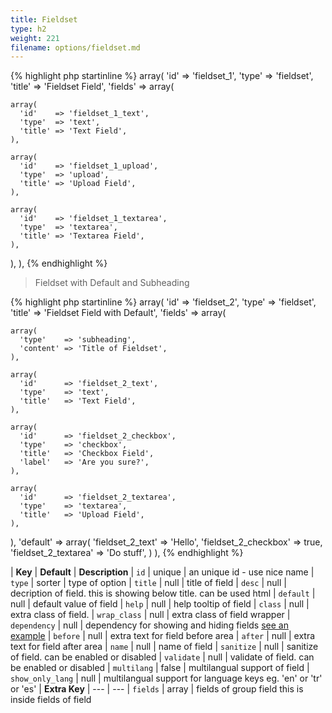 ```yaml
---
title: Fieldset
type: h2
weight: 221
filename: options/fieldset.md
---
```


{% highlight php startinline %}
array(
  'id'        => 'fieldset_1',
  'type'      => 'fieldset',
  'title'     => 'Fieldset Field',
  'fields'    => array(

    array(
      'id'    => 'fieldset_1_text',
      'type'  => 'text',
      'title' => 'Text Field',
    ),

    array(
      'id'    => 'fieldset_1_upload',
      'type'  => 'upload',
      'title' => 'Upload Field',
    ),

    array(
      'id'    => 'fieldset_1_textarea',
      'type'  => 'textarea',
      'title' => 'Textarea Field',
    ),

  ),
),
{% endhighlight %}

> Fieldset with Default and Subheading

{% highlight php startinline %}
array(
  'id'        => 'fieldset_2',
  'type'      => 'fieldset',
  'title'     => 'Fieldset Field with Default',
  'fields'    => array(

    array(
      'type'    => 'subheading',
      'content' => 'Title of Fieldset',
    ),

    array(
      'id'      => 'fieldset_2_text',
      'type'    => 'text',
      'title'   => 'Text Field',
    ),

    array(
      'id'      => 'fieldset_2_checkbox',
      'type'    => 'checkbox',
      'title'   => 'Checkbox Field',
      'label'   => 'Are you sure?',
    ),

    array(
      'id'      => 'fieldset_2_textarea',
      'type'    => 'textarea',
      'title'   => 'Upload Field',
    ),

  ),
  'default'   => array(
    'fieldset_2_text'     => 'Hello',
    'fieldset_2_checkbox' => true,
    'fieldset_2_textarea' => 'Do stuff',
  )
),
{% endhighlight %}

| **Key**          | **Default** | **Description**
| `id`             | unique      | an unique id - use nice name
| `type`           | sorter      | type of option
| `title`          | null        | title of field
| `desc`           | null        | decription of field. this is showing below title. can be used html
| `default`        | null        | default value of field
| `help`           | null        | help tooltip of field
| `class`          | null        | extra class of field.
| `wrap_class`     | null        | extra class of field wrapper
| `dependency`     | null        | dependency for showing and hiding fields [see an example](#how-to-use-dependency)
| `before`         | null        | extra text for field before area
| `after`          | null        | extra text for field after area
| `name`           | null        | name of field
| `sanitize`       | null        | sanitize of field. can be enabled or disabled
| `validate`       | null        | validate of field. can be enabled or disabled
| `multilang`      | false       | multilangual support of field
| `show_only_lang` | null        | multilangual support for language keys eg. 'en' or 'tr' or 'es'
| **Extra Key**    | ---         | ---
| `fields`         | array       | fields of group field this is inside fields of field
